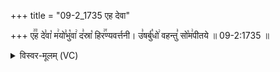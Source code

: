 +++
title = "09-2_1735 एह देवा"

+++
ए꣢꣫ह दे꣣वा꣡ म꣢यो꣣भु꣡वा꣢ द꣣स्रा꣡ हिर꣢꣯ण्यवर्त्तनी। उ꣣षर्बु꣡धो꣢ वहन्तु꣣ सो꣡म꣢पीतये ॥ 09-2:1735 ॥

<details><summary>विस्वर-मूलम् (VC)</summary>

एह देवा मयोभुवा दस्रा हिरण्यवर्त्तनी । उषर्बुधो वहन्तु सोमपीतये ॥१७३५॥
</details>